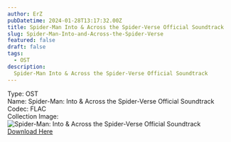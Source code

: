 ```yaml
---
author: ErZ
pubDatetime: 2024-01-28T13:17:32.00Z
title: Spider-Man Into & Across the Spider-Verse Official Soundtrack
slug: Spider-Man-Into-and-Across-the-Spider-Verse
featured: false
draft: false
tags:
  - OST
description:
  Spider-Man Into & Across the Spider-Verse Official Soundtrack
---
```

Type: OST<br>
Name: Spider-Man: Into & Across the Spider-Verse Official Soundtrack<br>
Codec: FLAC<br>
Collection Image: ![Spider-Man: Into & Across the Spider-Verse Official Soundtrack](https://ucarecdn.com/e06ed21d-9dbb-4427-9b40-9d33dd233588/-/preview/300x300/-/quality/smart_retina/-/format/auto/)
[Download Here](https://cuty.io/SMIAtSV)